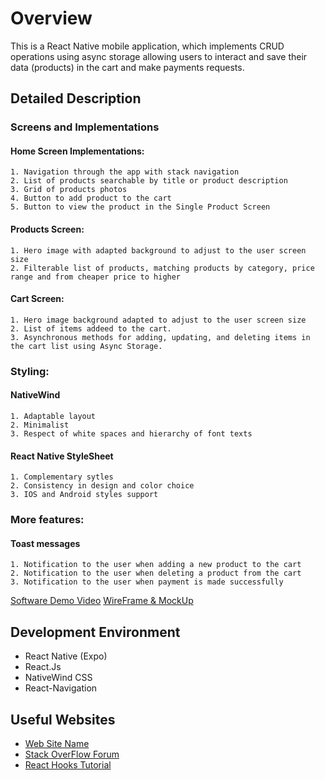 # Overview

This is a React Native mobile application, which implements CRUD operations using async storage allowing users to interact and save their data (products) in the cart and make payments requests. 

## Detailed Description

### Screens and Implementations

#### Home Screen Implementations: 
    1. Navigation through the app with stack navigation
    2. List of products searchable by title or product description 
    3. Grid of products photos
    4. Button to add product to the cart
    5. Button to view the product in the Single Product Screen 

#### Products Screen: 
    1. Hero image with adapted background to adjust to the user screen size 
    2. Filterable list of products, matching products by category, price range and from cheaper price to higher 

#### Cart Screen: 
    1. Hero image background adapted to adjust to the user screen size 
    2. List of items addeed to the cart. 
    3. Asynchronous methods for adding, updating, and deleting items in the cart list using Async Storage.

### Styling: 

#### NativeWind
    1. Adaptable layout 
    2. Minimalist 
    3. Respect of white spaces and hierarchy of font texts 

#### React Native StyleSheet  
    1. Complementary sytles
    2. Consistency in design and color choice 
    3. IOS and Android styles support 

### More features: 

#### Toast messages
    1. Notification to the user when adding a new product to the cart
    2. Notification to the user when deleting a product from the cart
    3. Notification to the user when payment is made successfully

[Software Demo Video](http://youtube.link.goes.here)
[WireFrame & MockUp](https://www.figma.com/file/zHEfeiNomW9MPvgQ3QvD5R/My-App?type=design&node-id=0%3A1&mode=design&t=QAjX9pBZrmw28UFu-1)

## Development Environment

* React Native (Expo) 
* React.Js 
* NativeWind CSS
* React-Navigation

## Useful Websites

* [Web Site Name](http://url.link.goes.here)
* [Stack OverFlow Forum](https://stackoverflow.com/questions/67623952/error-virtualizedlists-should-never-be-nested-inside-plain-scrollviews-with-th)
* [React Hooks Tutorial ](https://www.youtube.com/watch?v=HYKDUF8X3qI&ab_channel=CosdenSolutions)
 
